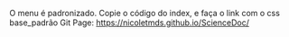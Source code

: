 O menu é padronizado. Copie o código do index, e faça o link com o css base_padrão
Git Page: https://nicoletmds.github.io/ScienceDoc/
